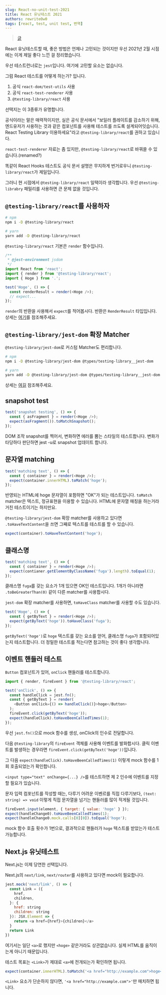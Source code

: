 ```yaml
---
slug: React-no-unit-test-2021
title: React 유닛테스트 2021
authors: rewrite0w0
tags: [react, test, unit test, 번역]
---
```


> [글](https://zenn.dev/erukiti/articles/unit-testing-react-2021)

React 유닛테스트할 때, 좋은 방법은 언제나 고민되는 것이지만 우선 2021년 2월 시점에는 이게 제일 좋다 느낀 걸 정리했습니다.

우선 테스트런너로는 `jest`입니다. 여기에 고민할 요소는 없습니다.

그럼 React 테스트를 어떻게 하는가? 입니다.

1. 공식 `react-dom/test-utils` 사용
2. 공식 `react-test-renderer` 사용
3. `@testing-library/react` 사용

선택지는 이 3종류가 유명합니다.

공식이라는 말은 매력적이지만, 실은 공식 문서에서 "보일러 플레이트를 감소하기 위해, 엔드유저가 사용하는 것과 같은 컴포넌트를 사용해 테스트를 쓰도록 설계되어잇습니다. React Testing Library 이용하세요"라고 `@testing-library/react`를 권하고 있습니다.

`react-test-renderer` 자료는 좀 있지만, `@testing-library/react`로 바꿔쓸 수 있습니다.(renamed?)

똑같이 React Hooks 테스트도 공식 문서 설명은 무지하게 번거로우니 `@testing-library/react`가 제일입니다.

그러니 현 시점에서 `@testing-library/react` 일택이라 생각합니다. 우선 `@testing-librabry` 패밀리를 사용하면 큰 문제 없을 것입니다.

## `@testing-library/react`를 사용하자

```bash
# npm
npm i -D @testing-library/react

# yarn
yarn add -D @testing-library/react
```

`@testing-library/react` 기본은 `render` 함수입니다.

```js
/**
 * @jest-environment jsdom
 */
import React from 'react';
import { render } from '@testing-library/react';
import { Hoge } from '.';

test('Hoge', () => {
  const renderResult = render(<Hoge />);
  // expect...
});
```

`render`의 반환을 사용해서 `expect`를 적어봅시다.
반환은 `RenderResult` 타입입니다.
상세는 [여기](https://testing-library.com/docs/react-testing-library/api/#render-result)를 참조해주세요.

## `@testing-library/jest-dom` 확장 Matcher

`@testing-library/jest-dom`로 커스텀 Matcher도 편리합니다.

```bash
# npm
npm i -D @testing-library/jest-dom @types/testing-library__jest-dom

# yarn
yarn add -D @testing-library/jest-dom @types/testing-library__jest-dom
```

상세는 [여길](https://github.com/testing-library/jest-dom) 참조해주세요.

## snapshot test

```js
test('snapshot testing', () => {
  const { asFragment } = render(<Hoge />);
  expect(asFragment()).toMatchSnapshot();
});
```

DOM 조작 snapshot를 찍어서, 변화하면 에러를 뿜는 스타일의 테스트합니다.
변화가 타당하다 판단하면 jest -u로 snapshot 업데이트 합니다.

## 문자열 matching

```js
test('matching text', () => {
  const { container } = render(<Hoge />);
  expect(container.innerHTML).toMatch('hoge');
});
```

반영되는 HTML에 hoge 문자열이 포함하면 "OK"가 되는 테스트입니다. `toMatch` matcher은 텍스트, 정규표현을 이용할 수 있습니다. HTML에 문자열 매칭을 하는거라 거친 테스트이기는 하지만요.

`@testing-library/jest-dom` 확장 matcher를 사용하고 있다면 `.toHaveTextContent`을 쓰면 그째로 텍스트를 테스트를 할 수 있습니다.

```js
expect(container).toHaveTextContent('hoge');
```

## 클래스명

```js
test('matching text', () => {
  const { container } = render(<Hoge />);
  expect(contianer.getElementByClassName('fuga').length).toEqual(1);
});
```

클래스명 `fuga`를 갖는 요소가 1개 있으면 OK인 테스트입니다.
1개가 아니라면 `.toBeGreaterThan(0)` 같이 다른 matcher를 사용합시다.

`jest-dom` 확장 matcher를 사용하면, `toHaveClass` matcher를 사용할 수도 있습니다.

```js
test('Hoge', () => {
  const { getByText } = render(<Hoge />);
  expect(getByText('hoge')).toHaveClass('fuga');
});
```

`getByText('hoge')`로 `hoge` 텍스트를 갖는 요소를 얻어, 클래스명 `fuga`가 포함되어있는지 테스트합니다.
더 정밀한 테스트를 적는다면 참고하는 것이 좋다 생각합니다.

## 이벤트 핸들러 테스트

`Button` 컴포넌트가 있어, `onClick` 핸들러를 테스트합니다.

```js
import { render, fireEvent } from '@testing-library/react';

test('onClick', () => {
  const handleClick = jest.fn();
  const { getByText } = render(
    <Button onClick={() => handleClick()}>hoge</Button>
  );
  fireEvent.click(getByText('hoge'));
  expect(handleClick).toHaveBeenCalledTimes(1);
});
```

우선 `jest.fn()`으로 mock 함수를 생성, onClick의 인수로 전달합니다.

다음 `@testing-library`의 `fireEvent` 객체를 사용해 이벤트를 발화합시다. 클릭 이벤트를 발생하는 경우라면 `fireEvent.click(getByText('hoge'))`입니다.

그 다음 `expect(handleClick).toHaveBeenCalledTimes(1)` 이렇게 mock 함수를 1회 호출되었는가 확인합니다.

`<input type="text" onChange={...} />`를 테스트하면 제 2 인수에 이벤트를 지정할 필요가 있습니다.

문자 입력 컴포넌트를 작성할 때는, 다루기 어려운 이벤르를 직접 다루기보다, `(text: string) => void` 이렇게 직접 문자열을 넘기는 핸들러를 많이 적게될 것입니다.

```js
fireEvent.input(element, { target: { value: 'hoge' } });
expect(handleChange0).toHaveBeenCalledTimes(1);
expect(handleChange0.mock.calls[0][0]).toEqual('hoge');
```

mock 함수 호출 횟수가 1번으로, 결과적으로 핸들러가 `hoge` 텍스트를 받았는가 테스트 가능합니다.

## Next.js 유닛테스트

Next.js는 이제 당연한 선택입니다.

Next.js의 `next/link`, `next/router`를 사용하고 있다면 mock이 필요합니다.

```js
jest.mock('next/link', () => {
  const Link = ({
    href,
    children,
  }: {
    href: string
    children: string
  }): JSX.Element => {
    return <a href={href}>{children}</a>
  }
  return Link
})
```

여기서는 일단 `<a>`로 했지만 `<hoge>` 같은거라도 상관없습니다. 실제 HTML를 움직이는게 아니기 때문입니다.

테스트 목표는 `<Link>`가 제대로 `<a>`에 전개되는가 확인하면 됩니다.

```js
expect(container.innerHTML).toMatch('<a href="http://example.com">hoge</a>');
```

`<Link>` 요소가 단순하지 않다면, `'<a href="http://example.com">'`만 매치하면 됩니다.
